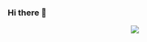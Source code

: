 ### Hi there 👋

<p align="center">
  <img src="https://github-readme-stats.vercel.app/api?username=theocampos&show_icons=true">
</p>
